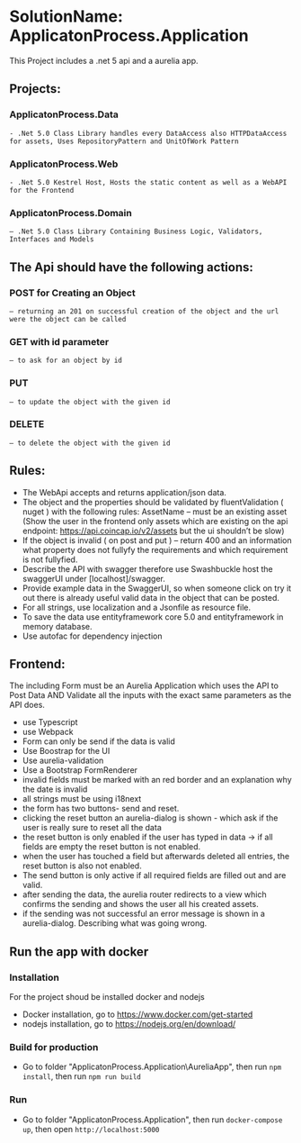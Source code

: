 # SolutionName: ApplicatonProcess.Application
This Project includes a .net 5 api and a aurelia app.
## Projects:
### ApplicatonProcess.Data 
    - .Net 5.0 Class Library handles every DataAccess also HTTPDataAccess for assets, Uses RepositoryPattern and UnitOfWork Pattern
### ApplicatonProcess.Web 
    - .Net 5.0 Kestrel Host, Hosts the static content as well as a WebAPI for the Frontend
### ApplicatonProcess.Domain 
    – .Net 5.0 Class Library Containing Business Logic, Validators, Interfaces and Models
## The Api should have the following actions:
### POST for Creating an Object 
    – returning an 201 on successful creation of the object and the url were the object can be called
### GET with id parameter 
    – to ask for an object by id
### PUT 
    – to update the object with the given id
### DELETE 
    – to delete the object with the given id
## Rules:
- The WebApi accepts and returns application/json data.
- The object and the properties should be validated by fluentValidation ( nuget ) with the following rules:
AssetName – must be an existing asset (Show the user in the frontend only assets which are existing on the api endpoint: https://api.coincap.io/v2/assets but the ui shouldn’t be slow)
- If the object is invalid ( on post and put ) – return 400 and an information what property does not fullyfy the requirements and which requirement is not fullyfied.
- Describe the API with swagger therefore use Swashbuckle host the swaggerUI under [localhost]/swagger.
- Provide example data in the SwaggerUI, so when someone click on try it out there is already useful valid data in the object that can be posted.
- For all strings, use localization and a Jsonfile as resource file.
- To save the data use entityframework core 5.0 and entityframework in memory database.
- Use autofac for dependency injection
## Frontend:
The including Form must be an Aurelia Application which uses the API to Post Data AND Validate all the inputs with the exact same parameters as the API does.
- use Typescript
- use Webpack
- Form can only be send if the data is valid
- Use Boostrap for the UI
- Use aurelia-validation
- Use a Bootstrap FormRenderer
- invalid fields must be marked with an red border and an explanation why the date is invalid
- all strings must be using i18next
- the form has two buttons- send and reset.
- clicking the reset button an aurelia-dialog is shown - which ask if the user is really sure to reset all the data
- the reset button is only enabled if the user has typed in data -> if all fields are empty the reset button is not enabled.
- when the user has touched a field but afterwards deleted all entries, the reset button is also not enabled.
- The send button is only active if all required fields are filled out and are valid.
- after sending the data, the aurelia router redirects to a view which confirms the sending and shows the user all his created assets.
- if the sending was not successful an error message is shown in a aurelia-dialog. Describing what was going wrong.

## Run the app with docker
### Installation
For the project shoud be installed docker and nodejs
- Docker installation, go to https://www.docker.com/get-started
- nodejs installation, go to https://nodejs.org/en/download/

### Build for production
- Go to folder "ApplicatonProcess.Application\AureliaApp", then run `npm install`, then run `npm run build`
### Run 
- Go to folder "ApplicatonProcess.Application", then run `docker-compose up`, then open `http://localhost:5000` 

